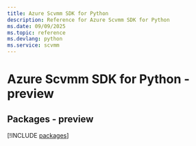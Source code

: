 ```yaml
---
title: Azure Scvmm SDK for Python
description: Reference for Azure Scvmm SDK for Python
ms.date: 09/09/2025
ms.topic: reference
ms.devlang: python
ms.service: scvmm
---
```

# Azure Scvmm SDK for Python - preview
## Packages - preview
[!INCLUDE [packages](scvmm-index.md)]
